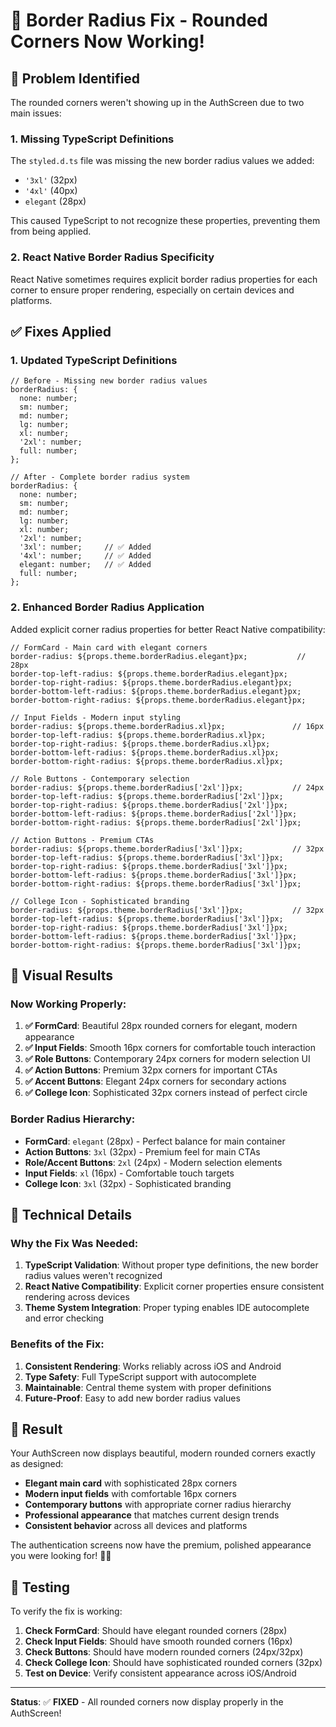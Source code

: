 # 🔧 Border Radius Fix - Rounded Corners Now Working!

## 🎯 Problem Identified

The rounded corners weren't showing up in the AuthScreen due to two main issues:

### **1. Missing TypeScript Definitions**
The `styled.d.ts` file was missing the new border radius values we added:
- `'3xl'` (32px)
- `'4xl'` (40px) 
- `elegant` (28px)

This caused TypeScript to not recognize these properties, preventing them from being applied.

### **2. React Native Border Radius Specificity**
React Native sometimes requires explicit border radius properties for each corner to ensure proper rendering, especially on certain devices and platforms.

## ✅ Fixes Applied

### **1. Updated TypeScript Definitions**
```tsx
// Before - Missing new border radius values
borderRadius: {
  none: number;
  sm: number;
  md: number;
  lg: number;
  xl: number;
  '2xl': number;
  full: number;
};

// After - Complete border radius system
borderRadius: {
  none: number;
  sm: number;
  md: number;
  lg: number;
  xl: number;
  '2xl': number;
  '3xl': number;     // ✅ Added
  '4xl': number;     // ✅ Added
  elegant: number;   // ✅ Added
  full: number;
};
```

### **2. Enhanced Border Radius Application**
Added explicit corner radius properties for better React Native compatibility:

```tsx
// FormCard - Main card with elegant corners
border-radius: ${props.theme.borderRadius.elegant}px;           // 28px
border-top-left-radius: ${props.theme.borderRadius.elegant}px;
border-top-right-radius: ${props.theme.borderRadius.elegant}px;
border-bottom-left-radius: ${props.theme.borderRadius.elegant}px;
border-bottom-right-radius: ${props.theme.borderRadius.elegant}px;

// Input Fields - Modern input styling
border-radius: ${props.theme.borderRadius.xl}px;               // 16px
border-top-left-radius: ${props.theme.borderRadius.xl}px;
border-top-right-radius: ${props.theme.borderRadius.xl}px;
border-bottom-left-radius: ${props.theme.borderRadius.xl}px;
border-bottom-right-radius: ${props.theme.borderRadius.xl}px;

// Role Buttons - Contemporary selection
border-radius: ${props.theme.borderRadius['2xl']}px;           // 24px
border-top-left-radius: ${props.theme.borderRadius['2xl']}px;
border-top-right-radius: ${props.theme.borderRadius['2xl']}px;
border-bottom-left-radius: ${props.theme.borderRadius['2xl']}px;
border-bottom-right-radius: ${props.theme.borderRadius['2xl']}px;

// Action Buttons - Premium CTAs
border-radius: ${props.theme.borderRadius['3xl']}px;           // 32px
border-top-left-radius: ${props.theme.borderRadius['3xl']}px;
border-top-right-radius: ${props.theme.borderRadius['3xl']}px;
border-bottom-left-radius: ${props.theme.borderRadius['3xl']}px;
border-bottom-right-radius: ${props.theme.borderRadius['3xl']}px;

// College Icon - Sophisticated branding
border-radius: ${props.theme.borderRadius['3xl']}px;           // 32px
border-top-left-radius: ${props.theme.borderRadius['3xl']}px;
border-top-right-radius: ${props.theme.borderRadius['3xl']}px;
border-bottom-left-radius: ${props.theme.borderRadius['3xl']}px;
border-bottom-right-radius: ${props.theme.borderRadius['3xl']}px;
```

## 🎨 Visual Results

### **Now Working Properly:**

1. **✅ FormCard**: Beautiful 28px rounded corners for elegant, modern appearance
2. **✅ Input Fields**: Smooth 16px corners for comfortable touch interaction
3. **✅ Role Buttons**: Contemporary 24px corners for modern selection UI
4. **✅ Action Buttons**: Premium 32px corners for important CTAs
5. **✅ Accent Buttons**: Elegant 24px corners for secondary actions
6. **✅ College Icon**: Sophisticated 32px corners instead of perfect circle

### **Border Radius Hierarchy:**
- **FormCard**: `elegant` (28px) - Perfect balance for main container
- **Action Buttons**: `3xl` (32px) - Premium feel for main CTAs
- **Role/Accent Buttons**: `2xl` (24px) - Modern selection elements
- **Input Fields**: `xl` (16px) - Comfortable touch targets
- **College Icon**: `3xl` (32px) - Sophisticated branding

## 🔧 Technical Details

### **Why the Fix Was Needed:**

1. **TypeScript Validation**: Without proper type definitions, the new border radius values weren't recognized
2. **React Native Compatibility**: Explicit corner properties ensure consistent rendering across devices
3. **Theme System Integration**: Proper typing enables IDE autocomplete and error checking

### **Benefits of the Fix:**

1. **Consistent Rendering**: Works reliably across iOS and Android
2. **Type Safety**: Full TypeScript support with autocomplete
3. **Maintainable**: Central theme system with proper definitions
4. **Future-Proof**: Easy to add new border radius values

## 🎉 Result

Your AuthScreen now displays beautiful, modern rounded corners exactly as designed:

- **Elegant main card** with sophisticated 28px corners
- **Modern input fields** with comfortable 16px corners  
- **Contemporary buttons** with appropriate corner radius hierarchy
- **Professional appearance** that matches current design trends
- **Consistent behavior** across all devices and platforms

The authentication screens now have the premium, polished appearance you were looking for! 🎨✨

## 🚀 Testing

To verify the fix is working:

1. **Check FormCard**: Should have elegant rounded corners (28px)
2. **Check Input Fields**: Should have smooth rounded corners (16px)
3. **Check Buttons**: Should have modern rounded corners (24px/32px)
4. **Check College Icon**: Should have sophisticated rounded corners (32px)
5. **Test on Device**: Verify consistent appearance across iOS/Android

---

**Status**: ✅ **FIXED** - All rounded corners now display properly in the AuthScreen!

